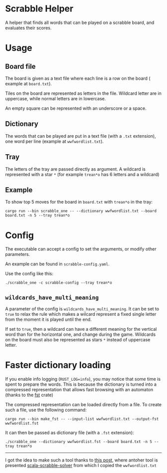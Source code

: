 
# Scrabble Helper

A helper that finds all words that can be played on a scrabble board, and
evaluates their scores.

# Usage

## Board file

The board is given as a text file where each line is a row on the board (
example at `board.txt`).

Tiles on the board are represented as letters in the file. Wildcard letter are
in uppercase, while normal letters are in lowercase.

An empty square can be represented with an underscore or a space.

## Dictionary

The words that can be played are put in a text file (with a `.txt` extension),
one word per line (example at `wwfwordlist.txt`).

## Tray

The letters of the tray are passed directly as argument. A wildcard is
represented with a star `*` (for example `trean*o` has 6 letters and a wildcard)

## Example

To show top 5 moves for the board in `board.txt` with `trean*o` in the tray:

```
cargo run --bin scrabble_one -- --dictionary wwfwordlist.txt --board board.txt -n 5 --tray trean*o
```

# Config

The executable can accept a config to set the arguments, or modify other parameters.

An example can be found in `scrabble-config.yaml`.

Use the config like this:

```
./scrabble_one -c scrabble-config --tray trean*o
```

## `wildcards_have_multi_meaning`

A parameter of the config is `wildcards_have_multi_meaning`. It can be set to
`true` to relax the rule which makes a wilcard represent a fixed single letter
from the moment it is played until the end.

If set to `true`, then a wildcard can have a different meaning for the vertical
word than for the horizontal one, and change during the game. Wildcards on the
board must also be represented as stars `*` instead of uppercase letter.

# Faster dictionary loading

If you enable info logging (`RUST_LOG=info`), you may notice that some time is
spent to prepare the words. This is because the dictionary is turned into a
compressed representation that allows fast browsing with an automaton (thanks
to the [fst](https://crates.io/crates/fst) crate)

The compressed representation can be loaded directly from a file. To create such
a file, use the following command:

```
cargo run --bin make_fst -- --input-list wwfwordlist.txt --output-fst wwfwordlist.fst
```

It can then be passed as dictionary file (with a `.fst` extension):

```
./scrabble_one --dictionary wwfwordlist.fst --board board.txt -n 5 --tray trean*o
```

-----

I got the idea to make such a tool thanks to [this post](https://jamesmcm.github.io/blog/2020/10/11/programming-projects/#scrabble-solver), where antoher tool is presented [scala-scrabble-solver](https://github.com/jamesmcm/scala-scrabble-solver) from which I copied the `wwfwordlist.txt`
